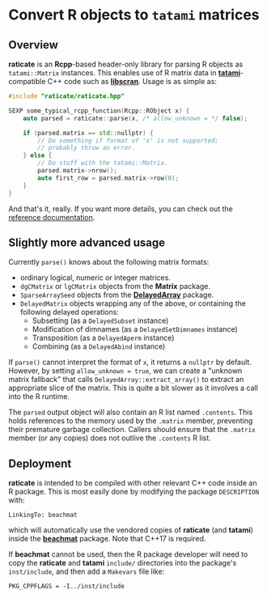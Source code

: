 # Convert R objects to `tatami` matrices

## Overview

**raticate** is an **Rcpp**-based header-only library for parsing R objects as `tatami::Matrix` instances.
This enables use of R matrix data in [**tatami**](https://github.com/LTLA/tatami)-compatible C++ code such as [**libscran**](https://github.com/LTLA/libscran).
Usage is as simple as:

```cpp
#include "raticate/raticate.hpp"

SEXP some_typical_rcpp_function(Rcpp::RObject x) {
    auto parsed = raticate::parse(x, /* allow_unknown = */ false);

    if (parsed.matrix == std::nullptr) {
        // Do something if format of 'x' is not supported;
        // probably throw an error.
    } else {
        // Do stuff with the tatami::Matrix.
        parsed.matrix->nrow();
        auto first_row = parsed.matrix->row(0);
    }
}
```

And that's it, really.
If you want more details, you can check out the [reference documentation](https://ltla.github.io/raticate).

## Slightly more advanced usage

Currently `parse()` knows about the following matrix formats:

- ordinary logical, numeric or integer matrices.
- `dgCMatrix` or `lgCMatrix` objects from the **Matrix** package.
- `SparseArraySeed` objects from the [**DelayedArray**](https://bioconductor.org/packages/DelayedArray) package.
- `DelayedMatrix` objects wrapping any of the above, or containing the following delayed operations:
  - Subsetting (as a `DelayedSubset` instance)
  - Modification of dimnames (as a `DelayedSetDimnames` instance)
  - Transposition (as a `DelayedAperm` instance)
  - Combining (as a `DelayedAbind` instance)

If `parse()` cannot interpret the format of `x`, it returns a `nullptr` by default.
However, by setting `allow_unknown = true`, we can create a "unknown matrix fallback" that calls `DelayedArray::extract_array()` to extract an appropriate slice of the matrix.
This is quite a bit slower as it involves a call into the R runtime.

The `parsed` output object will also contain an R list named `.contents`.
This holds references to the memory used by the `.matrix` member, preventing their premature garbage collection.
Callers should ensure that the `.matrix` member (or any copies) does not outlive the `.contents` R list.

## Deployment

**raticate** is intended to be compiled with other relevant C++ code inside an R package.
This is most easily done by modifying the package `DESCRIPTION` with:

```
LinkingTo: beachmat
```

which will automatically use the vendored copies of **raticate** (and **tatami**) inside the [**beachmat**](http://bioconductor.org/packages/beachmat) package.
Note that C++17 is required.

If **beachmat** cannot be used, then the R package developer will need to copy the **raticate** and **tatami** `include/` directories into the package's `inst/include`,
and then add a `Makevars` file like:

```
PKG_CPPFLAGS = -I../inst/include
```
